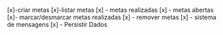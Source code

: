 [x]-criar metas 
[x]-listar metas
   [x] - metas realizadas
  [x] - metas abertas
[x]- marcar/desmarcar metas realizadas
[x] - remover metas
[x] - sistema de mensagens
[x] - Persistir Dados 